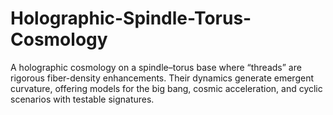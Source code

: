 # Holographic-Spindle-Torus-Cosmology
A holographic cosmology on a spindle–torus base where “threads” are rigorous fiber-density enhancements. Their dynamics generate emergent curvature, offering models for the big bang, cosmic acceleration, and cyclic scenarios with testable signatures.
